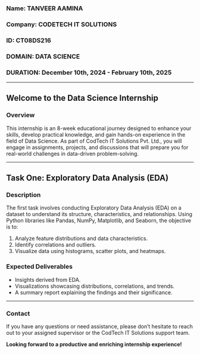 ### Name: TANVEER AAMINA
### Company: CODETECH IT SOLUTIONS
### ID: CT08DS216
### DOMAIN: DATA SCIENCE
### DURATION: December 10th, 2024 - February 10th, 2025

---

## **Welcome to the Data Science Internship**

### **Overview**
This internship is an 8-week educational journey designed to enhance your skills, develop practical knowledge, and gain hands-on experience in the field of Data Science. As part of CodTech IT Solutions Pvt. Ltd., you will engage in assignments, projects, and discussions that will prepare you for real-world challenges in data-driven problem-solving.

---

## **Task One: Exploratory Data Analysis (EDA)**

### **Description**
The first task involves conducting Exploratory Data Analysis (EDA) on a dataset to understand its structure, characteristics, and relationships. Using Python libraries like Pandas, NumPy, Matplotlib, and Seaborn, the objective is to:

1. Analyze feature distributions and data characteristics.
2. Identify correlations and outliers.
3. Visualize data using histograms, scatter plots, and heatmaps.

### **Expected Deliverables**
- Insights derived from EDA.
- Visualizations showcasing distributions, correlations, and trends.
- A summary report explaining the findings and their significance.

---

### Contact
If you have any questions or need assistance, please don’t hesitate to reach out to your assigned supervisor or the CodTech IT Solutions support team.

**Looking forward to a productive and enriching internship experience!**

